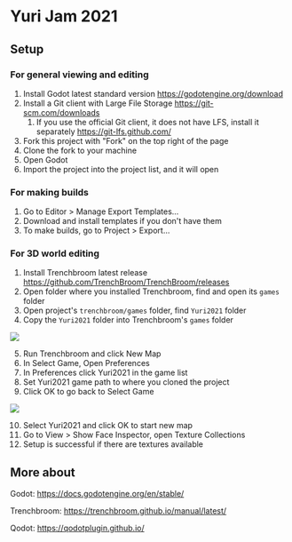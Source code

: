 # Yuri Jam 2021

## Setup

### For general viewing and editing

1. Install Godot latest standard version https://godotengine.org/download
2. Install a Git client with Large File Storage https://git-scm.com/downloads
   1. If you use the official Git client, it does not have LFS, install it separately https://git-lfs.github.com/
3. Fork this project with "Fork" on the top right of the page
4. Clone the fork to your machine
5. Open Godot
6. Import the project into the project list, and it will open

### For making builds

1. Go to Editor > Manage Export Templates...
2. Download and install templates if you don't have them
3. To make builds, go to Project > Export...

### For 3D world editing

1. Install Trenchbroom latest release https://github.com/TrenchBroom/TrenchBroom/releases
2. Open folder where you installed Trenchbroom, find and open its `games` folder
3. Open project's `trenchbroom/games` folder, find `Yuri2021` folder
4. Copy the `Yuri2021` folder into Trenchbroom's `games` folder

![](readme/copy-game-folder.png)

5. Run Trenchbroom and click New Map
6. In Select Game, Open Preferences
7. In Preferences click Yuri2021 in the game list
8. Set Yuri2021 game path to where you cloned the project
9. Click OK to go back to Select Game

![](readme/set-game-path.png)

10. Select Yuri2021 and click OK to start new map
11. Go to View > Show Face Inspector, open Texture Collections
12. Setup is successful if there are textures available

## More about

Godot: https://docs.godotengine.org/en/stable/

Trenchbroom: https://trenchbroom.github.io/manual/latest/

Qodot: https://qodotplugin.github.io/

